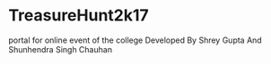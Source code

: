 # TreasureHunt2k17
portal for online event of the college
Developed By Shrey Gupta And Shunhendra Singh Chauhan
